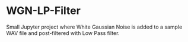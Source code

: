 # WGN-LP-Filter
Small Jupyter project where White Gaussian Noise is added to a sample WAV file and post-filtered with Low Pass filter.
